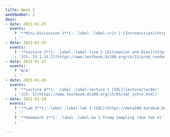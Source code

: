```yaml
---
title: Week 2
weekNumber: 2
days:
- date: 2021-01-25
  events:
    ? '**Mini-Discussion 1**{: .label .label-crit } [Introduction](https://docs.google.com/presentation/d/1C8nVzpgHpyaCTjqXlm4RhH5QLnYvol6EF9h0CHvp1_0/edit)'
    : ''
- date: 2021-01-26
  events:
    ? '**Lecture 3**{: .label .label-live } [Estimation and Bias](https://youtu.be/7sPBOke4b5A) ([Slides](resources/assets/lectures/lec03/lec03.pdf))'
    : '[Ch. 15.1-15.2](https://www.textbook.ds100.org/ch/15/prob_random_vars.html)'
- date: 2021-01-27
  events:
    ? 'N/A'
    : ''
- date: 2021-01-28
  events:
    ? '**Lecture 4**{: .label .label-lecture } [SQL](lecture/lec04)'
    : '[Ch. 5](https://www.textbook.ds100.org/ch/05/sql_intro.html)'
- date: 2021-01-29
  events:
    ? '**Lab 2**{: .label .label-lab } [SQL](https://data100.datahub.berkeley.edu/hub/user-redirect/git-pull?repo=https%3A%2F%2Fgithub.com%2FDS-100%2Fsp21&urlpath=tree%2Fsp21%2Flab%2Flab02&branch=main) (due Feb 4)'
    : ''
    ? '**Homework 2**{: .label .label-hw } Trump Sampling (due Feb 4)'
    : ''

---
```

